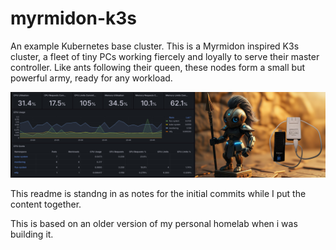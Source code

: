# myrmidon-k3s
An example Kubernetes base cluster. This is a Myrmidon inspired K3s cluster, a fleet of tiny PCs working fiercely and loyally to serve their master controller. Like ants following their queen, these nodes form a small but powerful army, ready for any workload.


![The First Myrmidon Soldier](https://raw.githubusercontent.com/clustershed/images/refs/heads/main/myrmidon-0-grafana-figure-and-hardware.jpg)



This readme is standng in as notes for the initial commits while I put the content together.


This is based on an older version of my personal homelab when i was building it.






